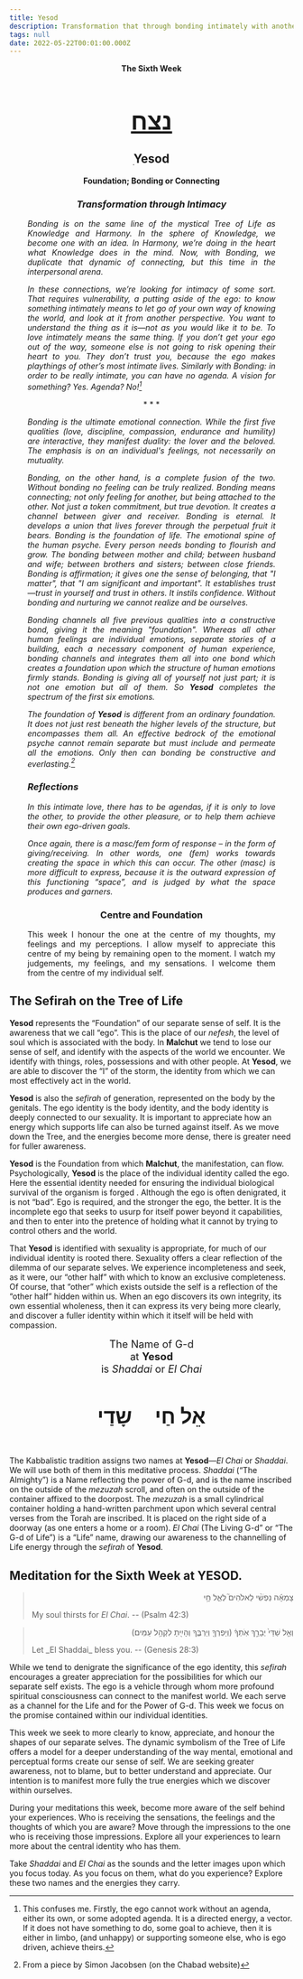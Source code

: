 ```yaml
---
title: Yesod
description: Transformation that through bonding intimately with another.
tags: null
date: 2022-05-22T00:01:00.000Z
---
```


<div style="text-align: center; font-weight: bold"> 
<p>The Sixth Week </p>
<h1 style="font-size: 300%; text-decoration: underline">נצח</h1>
<h2>ִYesod</h2>
<p>Foundation; Bonding or Connecting<p />
<h3 style="font-style: italic">Transformation through Intimacy</h3>
</div>
<div style="margin-left: 2rem; margin-right: 2rem;text-align: justify">

<div style="font-style: italic">

Bonding is on the same line of the mystical Tree of Life as Knowledge and Harmony. In the sphere of Knowledge, we become one with an idea. In Harmony, we’re doing in the heart what Knowledge does in the mind. Now, with Bonding, we duplicate that dynamic of connecting, but this time in the interpersonal arena.

In these connections, we’re looking for intimacy of some sort. That requires vulnerability, a putting aside of the ego: to know something intimately means to let go of your own way of knowing the world, and look at it from another perspective. You want to understand the thing as it is&mdash;not as you would like it to be. To love intimately means the same thing. If you don’t get your ego out of the way, someone else is not going to risk opening their heart to you. They don’t trust you, because the ego makes playthings of other’s most intimate lives. Similarly with Bonding: in order to be really intimate, you can have no agenda. A vision for something? Yes. Agenda? No![^1]

<p style="text-align: center; font-style: normal">
* * * 
</p>

Bonding is the ultimate emotional connection. While the first five qualities (love, discipline, compassion, endurance and humility) are interactive, they manifest duality: the lover and the beloved. The emphasis is on an individual's feelings, not necessarily on mutuality.

Bonding, on the other hand, is a complete fusion of the two. Without bonding no feeling can be truly realized. Bonding means connecting; not only feeling for another, but being attached to the other. Not just a token commitment, but true devotion. It creates a channel between giver and receiver. Bonding is eternal. It develops a union that lives forever through the perpetual fruit it bears. Bonding is the foundation of life. The emotional spine of the human psyche. Every person needs bonding to flourish and grow. The bonding between mother and child; between husband and wife; between brothers and sisters; between close friends. Bonding is affirmation; it gives one the sense of belonging, that "I matter", that "I am significant and important". It establishes trust&mdash;trust in yourself and trust in others. It instils confidence. Without bonding and nurturing we cannot realize and be ourselves.

Bonding channels all five previous qualities into a constructive bond, giving it the meaning "foundation". Whereas all other human feelings are individual emotions, separate stories of a building, each a necessary component of human experience, bonding channels and integrates them all into one bond which creates a foundation upon which the structure of human emotions firmly stands. Bonding is giving all of yourself not just part; it is not one emotion but all of them. So **Yesod** completes the spectrum of the first six emotions.

The foundation of **Yesod** is different from an ordinary foundation. It does not just rest beneath the higher levels of the structure, but encompasses them all. An effective bedrock of the emotional psyche cannot remain separate but must include and permeate all the emotions. Only then can bonding be constructive and everlasting.[^2]

<h3>Reflections</h3>

[^1]: This confuses me. Firstly, the ego cannot work without an agenda, either its own, or some adopted agenda. It is a directed energy, a vector. If it does not have something to do, some goal to achieve, then it is either in limbo, (and unhappy) or supporting someone else, who is ego driven, achieve theirs.

In this intimate love, there has to be agendas, if it is only to love the other, to provide the other pleasure, or to help them achieve their own ego-driven goals.

Once again, there is a masc/fem form of response – in the form of giving/receiving. In other words, one (fem) works towards creating the space in which this can occur. The other (masc) is more difficult to express, because it is the outward expression of this functioning “space”, and is judged by what the space produces and garners.

[^2]: From a piece by Simon Jacobsen (on the Chabad website)

</div>

<h3 style="text-align:center">Centre and Foundation</h3>

This week I honour the one at the centre of my thoughts, my feelings and my perceptions. I allow myself to appreciate this centre of my being by remaining open to the moment. I watch my judgements, my feelings, and my sensations. I welcome them from the centre of my individual self.

</div>

## The Sefirah on the Tree of Life

**Yesod** represents the “Foundation” of our separate sense of self. It is the awareness that we call “ego”. This is the place of our _nefesh_, the level of soul which is associated with the body. In **Malchut** we tend to lose our sense of self, and identify with the aspects of the world we encounter. We identify with things, roles, possessions and with other people. At **Yesod**, we are able to discover the “I” of the storm, the identity from which we can most effectively act in the world.

**Yesod** is also the _sefirah_ of generation, represented on the body by the genitals. The ego identity is the body identity, and the body identity is deeply connected to our sexuality. It is important to appreciate how an energy which supports life can also be turned against itself. As we move down the Tree, and the energies become more dense, there is greater need for fuller awareness.

**Yesod** is the Foundation from which **Malchut**, the manifestation, can flow. Psychologically, **Yesod** is the place of the individual identity called the ego. Here the essential identity needed for ensuring the individual biological survival of the organism is forged . Although the ego is often denigrated, it is not “bad”. Ego is required, and the stronger the ego, the better. It is the incomplete ego that seeks to usurp for itself power beyond it capabilities, and then to enter into the pretence of holding what it cannot by trying to control others and the world.

That **Yesod** is identified with sexuality is appropriate, for much of our individual identity is rooted there. Sexuality offers a clear reflection of the dilemma of our separate selves. We experience incompleteness and seek, as it were, our “other half” with which to know an exclusive completeness. Of course, that “other” which exists outside the self is a reflection of the “other half” hidden within us. When an ego discovers its own integrity, its own essential wholeness, then it can express its very being more clearly, and discover a fuller identity within which it itself will be held with compassion.

<div style="text-align: center; font-size: 130%">
The Name of G-d<br />
at <strong>Yesod</strong></br >
is <i>Shaddai</i> or <i>El Chai</i><br />
<h4 style="font-size: 200%">
<span style="padding-left:2rem">אֵל חַי</span>
 שָדַי    </h4>
</div>

The Kabbalistic tradition assigns two names at **Yesod**&mdash;_El Chai_ or _Shaddai_. We will use both of them in this meditative process. _Shaddai_ (“The Almighty”) is a Name reflecting the power of G-d, and is the name inscribed on the outside of the _mezuzah_ scroll, and often on the outside of the container affixed to the doorpost. The _mezuzah_ is a small cylindrical container holding a hand-written parchment upon which several central verses from the Torah are inscribed. It is placed on the right side of a doorway (as one enters a home or a room). _El Chai_ (The Living G-d” or “The G-d of Life”) is a “Life” name, drawing our awareness to the channelling of Life energy through the _sefirah_ of **Yesod**.

## Meditation for the Sixth Week at YESOD.

<blockquote dir="rtl">
צָמְאָ֬ה נַפְשִׁ֨י לֵאלֹהִים֮ לְאֵ֪ל חָ֥י
<p dir="ltr">
My soul thirsts for <em>El Chai</em>.
-- (Psalm 42:3)
</p>
</blockquote>
<blockquote dir="rtl">
וְאֵ֤ל שַׁדַּי֙ יְבָרֵ֣ךְ אֹֽתְךָ֔ (וְיַפְרְךָ֖ וְיַרְבֶּ֑ךָ וְהָיִ֖יתָ לִקְהַ֥ל עַמִּֽים׃)
<p dir="ltr">
Let _El Shaddai_ bless you.
-- (Genesis 28:3)
</p>
</blockquote>

While we tend to denigrate the significance of the ego identity, this _sefirah_ encourages a greater appreciation for the possibilities for which our separate self exists. The ego is a vehicle through whom more profound spiritual consciousness can connect to the manifest world. We each serve as a channel for the Life and for the Power of G-d. This week we focus on the promise contained within our individual identities.

This week we seek to more clearly to know, appreciate, and honour the shapes of our separate selves. The dynamic symbolism of the Tree of Life offers a model for a deeper understanding of the way mental, emotional and perceptual forms create our sense of self. We are seeking greater awareness, not to blame, but to better understand and appreciate. Our intention is to manifest more fully the true energies which we discover within ourselves.

During your meditations this week, become more aware of the self behind your experiences. Who is receiving the sensations, the feelings and the thoughts of which you are aware? Move through the impressions to the one who is receiving those impressions. Explore all your experiences to learn more about the central identity who has them.

Take _Shaddai_ and _El Chai_ as the sounds and the letter images upon which you focus today. As you focus on them, what do you experience? Explore these two names and the energies they carry.
